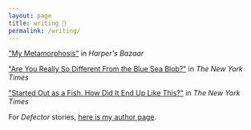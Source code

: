 ```yaml
---
layout: page
title: writing 🦭
permalink: /writing/
---
```




["My Metamorphosis"](https://www.harpersbazaar.com/culture/features/a42167371/insects-sabrina-imbler/) in *Harper's Bazaar*

["Are You Really So Different From the Blue Sea Blob?"](https://www.nytimes.com/2022/11/24/opinion/sea-creatures-blue-blob.html) in *The New York Times*

["Started Out as a Fish. How Did It End Up Like This?"](https://www.nytimes.com/2022/04/29/science/tiktaalik-fish-fossil-meme.html) in *The New York Times*

For *Defector* stories, [here is my author page]([https://www.nytimes.com/by/sabrina-imbler](https://defector.com/author/sabrina-imbler)).
